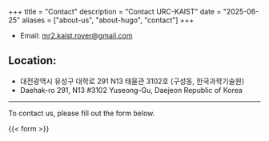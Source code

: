 +++
title = "Contact"
description = "Contact URC-KAIST"
date = "2025-06-25"
aliases = ["about-us", "about-hugo", "contact"]
+++
- Email: [mr2.kaist.rover@gmail.com](mailto:mr2.kaist.rover@gmail.com)

## Location: 
-  대전광역시 유성구 대학로 291 N13 태울관 3102호 (구성동, 한국과학기술원)
-  Daehak-ro 291, N13 #3102
Yuseong-Gu, Daejeon
Republic of Korea

---

To contact us, please fill out the form below.

{{< form >}}
